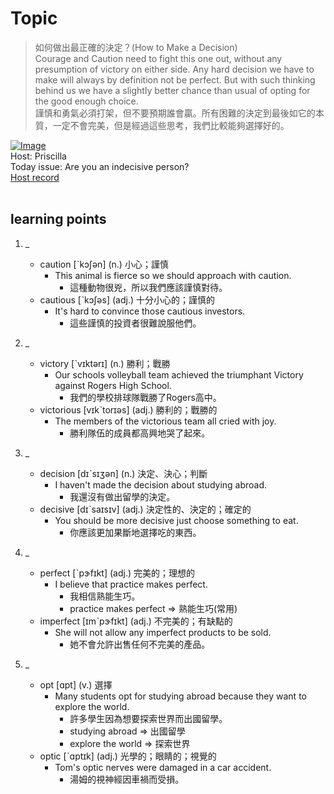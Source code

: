# Topic

> 如何做出最正確的決定？(How to Make a Decision) <br>
> Courage and Caution need to fight this one out, without any presumption of victory on either side. Any hard decision we have to make will always by definition not be perfect. But with such thinking behind us we have a slightly better chance than usual of opting for the good enough choice.  <br>
> 謹慎和勇氣必須打架，但不要預期誰會贏。所有困難的決定到最後如它的本質，一定不會完美，但是經過這些思考，我們比較能夠選擇好的。 <br>

[![Image](https://cdn.voicetube.com/assets/thumbnails/okdsAZUTJ94.jpg)](https://www.youtube.com/embed/okdsAZUTJ94?rel=0&showinfo=0&cc_load_policy=0&controls=1&autoplay=1&iv_load_policy=3&playsinline=1&wmode=transparent&start=342&end=360&enablejsapi=1&origin=https://tw.voicetube.com&widgetid=1)<br>
Host: Priscilla
<br>Today issue: Are you an indecisive person?
<br>
[Host record](https://cdn.voicetube.com/tmp/everyday_records/priscilla.huang/2318.mp3)
<br><br>
## learning points
1. _
	* caution [ˋkɔʃən] (n.) 小心；謹慎
        - This animal is fierce so we should approach with caution.
            + 這種動物很兇，所以我們應該謹慎對待。
	* cautious [ˋkɔʃəs] (adj.) 十分小心的；謹慎的
        - It's hard to convince those cautious investors.
            + 這些謹慎的投資者很難說服他們。

2. _
	* victory [ˋvɪktərɪ] (n.) 勝利；戰勝
        - Our schools volleyball team achieved the triumphant Victory against Rogers High School.
            + 我們的學校排球隊戰勝了Rogers高中。
	* victorious [vɪkˋtorɪəs] (adj.) 勝利的；戰勝的
        - The members of the victorious team all cried with joy.
            + 勝利隊伍的成員都高興地哭了起來。

3. _
	* decision [dɪˋsɪʒən] (n.)  決定、決心；判斷
        - I haven't made the decision about studying abroad.
            + 我還沒有做出留學的決定。
	* decisive [dɪˋsaɪsɪv] (adj.) 決定性的、決定的；確定的
        - You should be more decisive just choose something to eat.
            + 你應該更加果斷地選擇吃的東西。

4. _
	* perfect [ˋpɝfɪkt] (adj.) 完美的；理想的
        - I believe that practice makes perfect.
            + 我相信熟能生巧。
            + practice makes perfect => 熟能生巧(常用)
	* imperfect [ɪmˋpɝfɪkt] (adj.) 不完美的；有缺點的
        - She will not allow any imperfect products to be sold.
            + 她不會允許出售任何不完美的產品。

5. _
	* opt [ɑpt] (v.) 選擇
        - Many students opt for studying abroad because they want to explore the world.
            + 許多學生因為想要探索世界而出國留學。
            + studying abroad => 出國留學
            + explore the world => 探索世界
	* optic [ˋɑptɪk] (adj.) 光學的；眼睛的；視覺的
        - Tom's optic nerves were damaged in a car accident.
            + 湯姆的視神經因車禍而受損。
